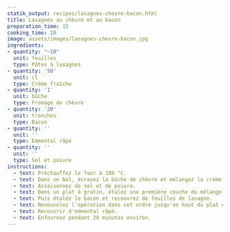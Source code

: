 ```yaml
---
statik_output: recipes/lasagnes-chevre-bacon.html
title: Lasagnes au chèvre et au bacon
preparation_time: 15
cooking_time: 20
image: assets/images/lasagnes-chevre-bacon.jpg
ingredients:
- quantity: "~10"
  unit: feuilles
  type: Pâtes à lasagnes
- quantity: '50'
  unit: cl
  type: Crème fraîche
- quantity: '1'
  unit: bûche
  type: Fromage de chèvre
- quantity: '20'
  unit: tranches
  type: Bacon
- quantity: ''
  unit: ''
  type: Emmental râpé
- quantity: ''
  unit: ''
  type: Sel et poivre
instructions:
  - text: Préchauffez le four à 180 °C.
  - text: Dans un bol, écrasez la bûche de chèvre et mélangez la crème.
  - text: Assaisonnez de sel et de poivre.
  - text: Dans un plat à gratin, étalez une première couche du mélange au chèvre.
  - text: Puis étalez le bacon et recouvrez de feuilles de lasagne.
  - text: Renouvelez l'opération dans cet ordre jusqu'en haut du plat en vous arrangeant pourfinir avec le mélange au chèvre."
  - text: Recouvrir d'emmental râpé.
  - text: Enfournez pendant 20 minutes environ.
---
```

